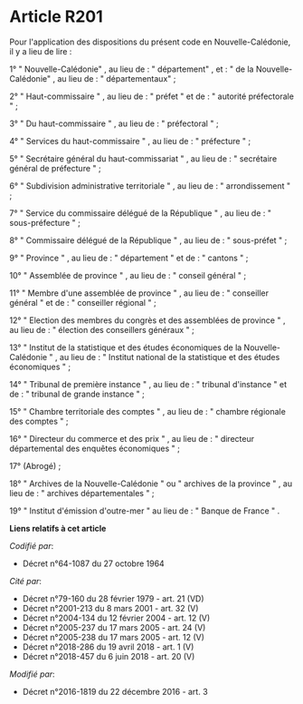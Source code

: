 # Article R201

Pour l'application des dispositions du présent code en Nouvelle-Calédonie, il y a lieu de lire :

1° " Nouvelle-Calédonie" , au lieu de : " département" , et : " de la Nouvelle-Calédonie" , au lieu de : " départementaux"  ;

2° " Haut-commissaire " , au lieu de :  " préfet "  et de :  " autorité préfectorale "  ;

3°  " Du haut-commissaire " , au lieu de :  " préfectoral "  ;

4°  " Services du haut-commissaire " , au lieu de :  " préfecture "  ;

5°  " Secrétaire général du haut-commissariat " , au lieu de :  " secrétaire général de préfecture "  ;

6°  " Subdivision administrative territoriale " , au lieu de :  " arrondissement "  ;

7°  " Service du commissaire délégué de la République " , au lieu de :  " sous-préfecture "  ;

8°  " Commissaire délégué de la République " , au lieu de :  " sous-préfet "  ;

9°  " Province " , au lieu de :  " département "  et de :  " cantons "  ;

10°  " Assemblée de province " , au lieu de :  " conseil général "  ;

11°  " Membre d'une assemblée de province " , au lieu de :  " conseiller général "  et de :  " conseiller régional "  ;

12°  " Election des membres du congrès et des assemblées de province " , au lieu de :  " élection des conseillers généraux
"  ;

13°  " Institut de la statistique et des études économiques de la Nouvelle-Calédonie " , au lieu de :  " Institut national de
la statistique et des études économiques "  ;

14°  " Tribunal de première instance " , au lieu de :  " tribunal d'instance "  et de :  " tribunal de grande instance "  ;

15°  " Chambre territoriale des comptes " , au lieu de :  " chambre régionale des comptes "  ;

16°  " Directeur du commerce et des prix " , au lieu de :  " directeur départemental des enquêtes économiques "  ;

17° (Abrogé) ;

18°  " Archives de la Nouvelle-Calédonie "  ou  " archives de la province " , au lieu de :  " archives départementales "  ;

19°  " Institut d'émission d'outre-mer "  au lieu de :  " Banque de France " .

**Liens relatifs à cet article**

_Codifié par_:

  - Décret n°64-1087 du 27 octobre 1964

_Cité par_:

  - Décret n°79-160 du 28 février 1979 - art. 21 (VD)
  - Décret n°2001-213 du 8 mars 2001 - art. 32 (V)
  - Décret n°2004-134 du 12 février 2004 - art. 12 (V)
  - Décret n°2005-237 du 17 mars 2005 - art. 24 (V)
  - Décret n°2005-238 du 17 mars 2005 - art. 12 (V)
  - Décret n°2018-286 du 19 avril 2018 - art. 1 (V)
  - Décret n°2018-457 du 6 juin 2018 - art. 20 (V)

_Modifié par_:

  - Décret n°2016-1819 du 22 décembre 2016 - art. 3
